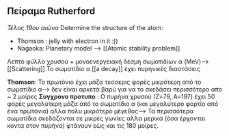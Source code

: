 ## Πείραμα Rutherford
*Τέλος 19ου αιώνα*
Determine the structure of the atom:
- Thomson : jelly with electron in it :))
- Nagaoka: Planetary model --> [[Atomic stability problem]]

Λεπτό φύλλο χρυσού + μονοενεργειακή δέσμη σωματιδίων α (MeV)--> [[Scattering]] 
Το σωματίδιο α [[a decay]] έχει πυρηνικές διαστάσεις

**Thomson**: Το πρωτόνιο έχει μάζα τεσσερις φορές μικρότερη από το σωματίδιο α--> δεν είναι αρκετά βαρύ για να το σκεδάσει περισσότερο απο ~ 2 μοίρες
**Συγχρονο προτυπο** : Ο πυρήνα χρυσού (Ζ=79, Α=197) έχει 50 φορές μεγαλύτερη μάζα από το σωματίδιο α (και μεγαλύτερο φορτίο από ένα πρωτόνιο) αλλα πολυ μικρότερο μέγεθος--> Τα περισσότερα σωματίδια σκεδάζονται σε μικρές γωνίες αλλα μερικά (όσα έρχονται κοντα στον πυρήνα) φτάνουν εώς και τις 180 μοίρες.

